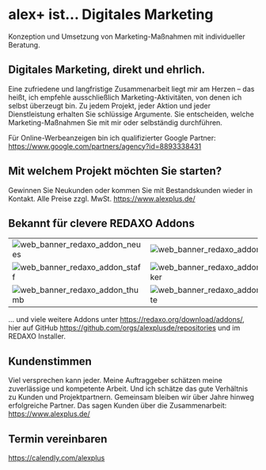 # alex+ ist... Digitales Marketing

Konzeption und Umsetzung von Marketing-Maßnahmen mit individueller Beratung.


## Digitales Marketing, direkt und ehrlich.

Eine zufriedene und langfristige Zusammenarbeit liegt mir am Herzen – das heißt, ich empfehle ausschließlich Marketing-Aktivitäten, von denen ich selbst überzeugt bin.
Zu jedem Projekt, jeder Aktion und jeder Dienstleistung erhalten Sie schlüssige Argumente. Sie entscheiden, welche Marketing-Maßnahmen Sie mit mir oder selbständig durchführen.

Für Online-Werbeanzeigen bin ich qualifizierter Google Partner: <https://www.google.com/partners/agency?id=8893338431>

## Mit welchem Projekt möchten Sie starten?

Gewinnen Sie Neukunden oder kommen Sie mit Bestandskunden wieder in Kontakt. Alle Preise zzgl. MwSt.
<https://www.alexplus.de/>


## Bekannt für clevere REDAXO Addons

|     |     |     |
| --- | --- | --- |
| ![web_banner_redaxo_addon_neues](https://user-images.githubusercontent.com/3855487/204770021-459b61ab-0aa8-45a9-99b7-8197d1ccd4fc.png) | ![web_banner_redaxo_addon_events](https://user-images.githubusercontent.com/3855487/204770043-a6d113b6-fece-4b16-8085-d581860f3ed8.png) | ![web_banner_redaxo_addon_speedup](https://user-images.githubusercontent.com/3855487/204770464-93721ae2-ab19-4617-bb2a-59c2d7af14e4.png) |
| ![web_banner_redaxo_addon_staff](https://user-images.githubusercontent.com/3855487/204775514-018e1977-35f7-43b0-ab55-1a3af4af9695.png) | ![web_banner_redaxo_addon_bs5_icon_picker](https://user-images.githubusercontent.com/3855487/204775519-518688a5-08e9-4880-9f88-9c269dcded9a.png) | ![web_banner_redaxo_addon_wenns_sein_muss](https://user-images.githubusercontent.com/3855487/204775523-29e8e9ae-7361-448d-81a8-f2bd3980798c.png) |
| ![web_banner_redaxo_addon_thumb](https://user-images.githubusercontent.com/3855487/204775525-83bf966a-e2fc-4f1e-b4ce-465725771b3b.png) | ![web_banner_redaxo_addon_stellenangebote](https://user-images.githubusercontent.com/3855487/204775526-16c11495-059c-4c8a-aece-9b20ccffe3f7.png) | ![web_banner_redaxo_addon_spamschutz](https://user-images.githubusercontent.com/3855487/204775530-3aa62001-3642-480f-96b0-d283dab6bcbc.png) |


... und viele weitere Addons unter <https://redaxo.org/download/addons/>, hier auf GitHub <https://github.com/orgs/alexplusde/repositories> und im REDAXO Installer.

## Kundenstimmen

Viel versprechen kann jeder. Meine Auftraggeber schätzen meine zuverlässige und kompetente Arbeit. Und ich schätze das gute Verhältnis zu Kunden und Projektpartnern. Gemeinsam bleiben wir über Jahre hinweg erfolgreiche Partner. 
Das sagen Kunden über die Zusammenarbeit:
<https://www.alexplus.de/>

## Termin vereinbaren

<https://calendly.com/alexplus>

